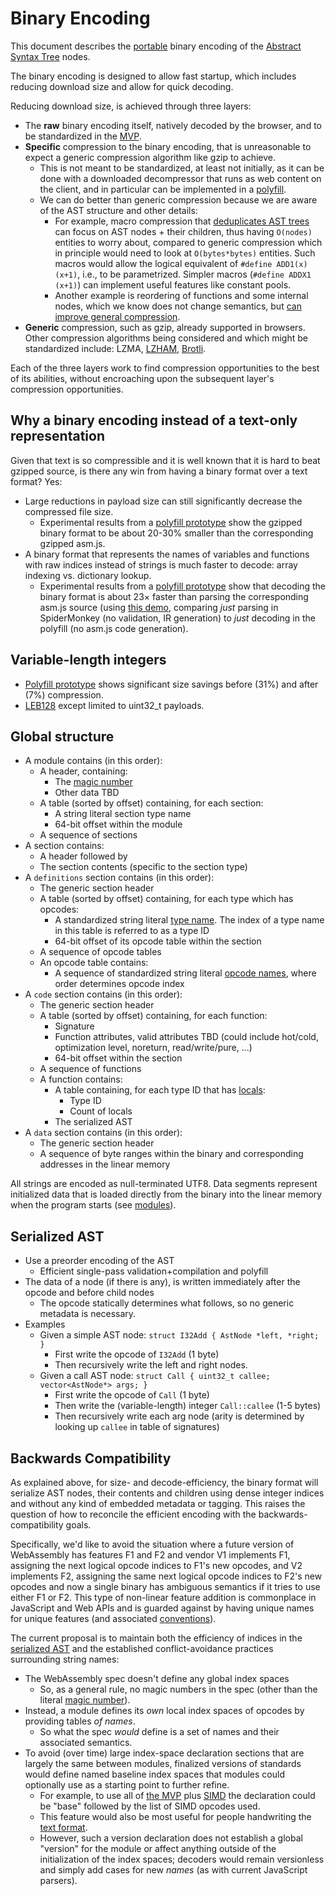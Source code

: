 # Binary Encoding

This document describes the [portable](Portability.md) binary encoding of the
[Abstract Syntax Tree](AstSemantics.md) nodes.

The binary encoding is designed to allow fast startup, which includes reducing
download size and allow for quick decoding.

Reducing download size, is achieved through three layers:

 * The **raw** binary encoding itself, natively decoded by the browser, and to
   be standardized in the [MVP](MVP.md).
 * **Specific** compression to the binary encoding, that is unreasonable to
   expect a generic compression algorithm like gzip to achieve.
   * This is not meant to be standardized, at least not initially, as it can be
     done with a downloaded decompressor that runs as web content on the client,
     and in particular can be implemented in a [polyfill](Polyfill.md).
   * We can do better than generic compression because we are aware of the AST
     structure and other details:
     * For example, macro compression that
       [deduplicates AST trees](https://github.com/WebAssembly/design/issues/58#issuecomment-101863032)
       can focus on AST nodes + their children, thus having `O(nodes)` entities
       to worry about, compared to generic compression which in principle would
       need to look at `O(bytes*bytes)` entities.  Such macros would allow the
       logical equivalent of `#define ADD1(x) (x+1)`, i.e., to be
       parametrized. Simpler macros (`#define ADDX1 (x+1)`) can implement useful
       features like constant pools.
     * Another example is reordering of functions and some internal nodes, which
       we know does not change semantics, but
       [can improve general compression](https://www.rfk.id.au/blog/entry/cromulate-improve-compressibility/).
 * **Generic** compression, such as gzip, already supported in browsers. Other
   compression algorithms being considered and which might be standardized
   include: LZMA, [LZHAM](https://github.com/richgel999/lzham_codec),
    [Brotli](https://datatracker.ietf.org/doc/draft-alakuijala-brotli/).

Each of the three layers work to find compression opportunities to the best of
its abilities, without encroaching upon the subsequent layer's compression
opportunities.

## Why a binary encoding instead of a text-only representation

Given that text is so compressible and it is well known that it is hard to beat
gzipped source, is there any win from having a binary format over a text format?
Yes:
* Large reductions in payload size can still significantly decrease the
  compressed file size.
  * Experimental results from a
    [polyfill prototype](https://github.com/WebAssembly/polyfill-prototype-1) show the
    gzipped binary format to be about 20-30% smaller than the corresponding
    gzipped asm.js.
* A binary format that represents the names of variables and functions with raw
  indices instead of strings is much faster to decode: array indexing
  vs. dictionary lookup.
   * Experimental results from a
     [polyfill prototype](https://github.com/WebAssembly/polyfill-prototype-1) show that
     decoding the binary format is about 23× faster than parsing the
     corresponding asm.js source (using
     [this demo](https://github.com/lukewagner/AngryBotsPacked), comparing
     *just* parsing in SpiderMonkey (no validation, IR generation) to *just*
     decoding in the polyfill (no asm.js code generation).

## Variable-length integers
 * [Polyfill prototype](https://github.com/WebAssembly/polyfill-prototype-1) shows significant size savings before (31%) and after (7%) compression.
 * [LEB128](https://en.wikipedia.org/wiki/LEB128) except limited to uint32_t payloads.

## Global structure

* A module contains (in this order):
  - A header, containing:
    + The [magic number](https://en.wikipedia.org/wiki/Magic_number_%28programming%29)
    + Other data TBD
  - A table (sorted by offset) containing, for each section:
    + A string literal section type name
    + 64-bit offset within the module
  - A sequence of sections
* A section contains:
  - A header followed by
  - The section contents (specific to the section type)
* A `definitions` section contains (in this order):
  - The generic section header
  - A table (sorted by offset) containing, for each type which has opcodes:
    + A standardized string literal [type name](AstSemantics.md#expression-types).
      The index of a type name in this table is referred to as a type ID
    + 64-bit offset of its opcode table within the section
  - A sequence of opcode tables
  - An opcode table contains:
    + A sequence of standardized string literal [opcode names](AstSemantics.md),
      where order determines opcode index
* A `code` section contains (in this order):
  - The generic section header
  - A table (sorted by offset) containing, for each function:
     + Signature
     + Function attributes, valid attributes TBD (could include hot/cold, optimization level, noreturn, read/write/pure, ...)
     + 64-bit offset within the section
  - A sequence of functions
  - A function contains:
    + A table containing, for each type ID that has [locals](AstSemantics.md#local-variables):
      * Type ID
      * Count of locals
    + The serialized AST
* A `data` section contains (in this order):
   - The generic section header
   - A sequence of byte ranges within the binary and corresponding addresses in the linear memory


All strings are encoded as null-terminated UTF8.
Data segments represent initialized data that is loaded directly from the binary into the linear memory when the program starts (see [modules](Modules.md#initial-state-of-linear-memory)).

## Serialized AST

* Use a preorder encoding of the AST
  * Efficient single-pass validation+compilation and polyfill
* The data of a node (if there is any), is written immediately after the opcode and before child nodes
  * The opcode statically determines what follows, so no generic metadata is necessary.
* Examples
  * Given a simple AST node: `struct I32Add { AstNode *left, *right; }`
    * First write the opcode of `I32Add` (1 byte)
    * Then recursively write the left and right nodes.
  * Given a call AST node: `struct Call { uint32_t callee; vector<AstNode*> args; }`
    * First write the opcode of `Call` (1 byte)
    * Then write the (variable-length) integer `Call::callee` (1-5 bytes)
    * Then recursively write each arg node (arity is determined by looking up `callee` in table of signatures)

## Backwards Compatibility

As explained above, for size- and decode-efficiency, the binary format will serialize AST nodes,
their contents and children using dense integer indices and without any kind of embedded metadata 
or tagging. This raises the question of how to reconcile the efficient encoding with the 
backwards-compatibility goals.

Specifically, we'd like to avoid the situation where a future version of WebAssembly has features 
F1 and F2 and vendor V1 implements F1, assigning the next logical opcode indices to F1's new
opcodes, and V2 implements F2, assigning the same next logical opcode indices to F2's new opcodes 
and now a single binary has ambiguous semantics if it tries to use either F1 or F2. This type of 
non-linear feature addition is commonplace in JavaScript and Web APIs and is guarded against by 
having unique names for unique features (and associated [conventions](https://hsivonen.fi/vendor-prefixes/)).

The current proposal is to maintain both the efficiency of indices in the [serialized AST](BinaryEncoding.md#serialized-ast) and the established
conflict-avoidance practices surrounding string names:
  * The WebAssembly spec doesn't define any global index spaces
    * So, as a general rule, no magic numbers in the spec (other than the literal [magic number](https://en.wikipedia.org/wiki/Magic_number_%28programming%29)).
  * Instead, a module defines its *own* local index spaces of opcodes by providing tables *of names*. 
    * So what the spec *would* define is a set of names and their associated semantics.
  * To avoid (over time) large index-space declaration sections that are largely the same
    between modules, finalized versions of standards would define named baseline index spaces
    that modules could optionally use as a starting point to further refine.
    * For example, to use all of [the MVP](MVP.md) plus
      [SIMD](PostMVP.md#fixed-width-simd) the declaration could be "base"
      followed by the list of SIMD opcodes used.
    * This feature would also be most useful for people handwriting the [text format](TextFormat.md).
    * However, such a version declaration does not establish a global "version" for the module
      or affect anything outside of the initialization of the index spaces; decoders would
      remain versionless and simply add cases for new *names* (as with current JavaScript parsers).

